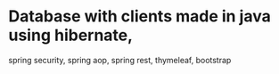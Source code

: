 # Database with clients made in java using hibernate,
spring security, spring aop, spring rest, thymeleaf, bootstrap
